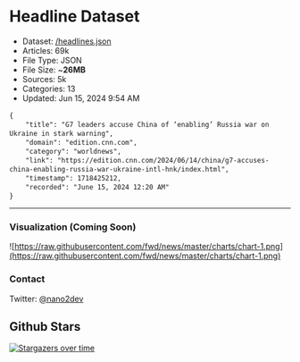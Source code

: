 # Headline Dataset

- Dataset: [/headlines.json](https://raw.githubusercontent.com/fwd/news/master/headlines.json) 
- Articles: 69k
- File Type: JSON
- File Size: ~**26MB**
- Sources: 5k
- Categories: 13
- Updated: Jun 15, 2024 9:54 AM

```
{
    "title": "G7 leaders accuse China of ‘enabling’ Russia war on Ukraine in stark warning",
    "domain": "edition.cnn.com",
    "category": "worldnews",
    "link": "https://edition.cnn.com/2024/06/14/china/g7-accuses-china-enabling-russia-war-ukraine-intl-hnk/index.html",
    "timestamp": 1718425212,
    "recorded": "June 15, 2024 12:20 AM"
}
```

---

### Visualization (Coming Soon)

![https://raw.githubusercontent.com/fwd/news/master/charts/chart-1.png](https://raw.githubusercontent.com/fwd/news/master/charts/chart-1.png)

### Contact 

Twitter: [@nano2dev](https://twitter.com/nano2dev)

## Github Stars

[![Stargazers over time](https://starchart.cc/fwd/news.svg)](https://starchart.cc/fwd/news)
